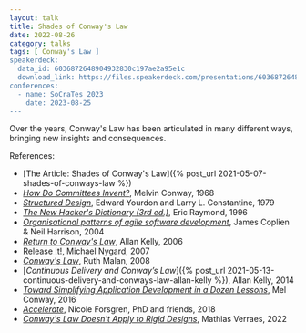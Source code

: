 ```yaml
---
layout: talk
title: Shades of Conway's Law
date: 2022-08-26
category: talks
tags: [ Conway's Law ]
speakerdeck:
  data_id: 6036872648904932830c197ae2a95e1c
  download_link: https://files.speakerdeck.com/presentations/6036872648904932830c197ae2a95e1c/Shades_of_Conway_s_Law.pdf
conferences:
  - name: SoCraTes 2023
    date: 2023-08-25
---
```


Over the years, Conway's Law has been articulated in many different ways, bringing new insights and consequences.

References:

- [The Article: Shades of Conway's Law]({% post_url 2021-05-07-shades-of-conways-law %})
- [*How Do Committees Invent?*](https://www.melconway.com/Home/Committees_Paper.html), Melvin Conway, 1968
- [*Structured Design*](https://www.goodreads.com/book/show/946145.Structured_Design), Edward Yourdon and Larry L. Constantine, 1979
- [*The New Hacker's Dictionary (3rd ed.)*](https://www.gutenberg.org/files/3008/3008-h/3008-h.htm), Eric Raymond, 1996
- [*Organisational patterns of agile software development*](https://www.goodreads.com/book/show/756250.Organizational_Patterns_of_Agile_Software_Development), James Coplien & Neil Harrison, 2004
- [*Return to Conway's Law*](https://www.allankellyassociates.co.uk/archives/1169/return-to-conways-law/), Allan Kelly, 2006
- [Release It!](), Michael Nygard, 2007
- [*Conway's Law*](https://web.archive.org/web/20181022001505/http://traceinthesand.com:80/blog/2008/02/13/conways-law/), Ruth Malan, 2008
- [*Continuous Delivery and Conway’s Law*]({% post_url 2021-05-13-continuous-delivery-and-conways-law-allan-kelly %}), Allan Kelly, 2014
- [*Toward Simplifying Application Development in a Dozen Lessons*](http://melconway.com/Home/pdf/simplify.pdf), Mel Conway, 2016
- [*Accelerate*](https://www.goodreads.com/pl/book/show/35747076), Nicole Forsgren, PhD and friends, 2018
- [*Conway's Law Doesn't Apply to Rigid Designs*](https://verraes.net/2022/05/conways-law-vs-rigid-designs/), Mathias Verraes, 2022
